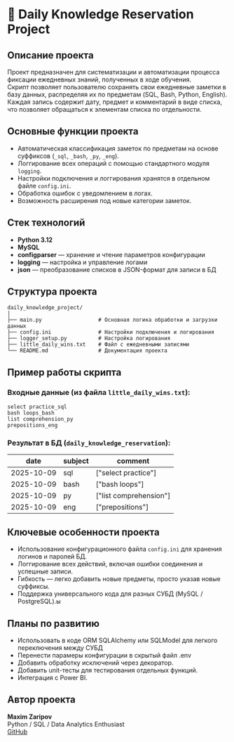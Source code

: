 # 🧠 Daily Knowledge Reservation Project

##  Описание проекта
Проект предназначен для систематизации и автоматизации процесса фиксации ежедневных знаний, полученных в ходе обучения.  
Скрипт позволяет пользователю сохранять свои ежедневные заметки в базу данных, распределяя их по предметам (SQL, Bash, Python, English).  
Каждая запись содержит дату, предмет и комментарий в виде списка, что позволяет обращаться к элементам списка по отдельности.


##  Основные функции проекта
- Автоматическая классификация заметок по предметам на основе суффиксов (`_sql`, `_bash`, `_py`, `_eng`).
- Логгирование всех операций с помощью стандартного модуля `logging`.
- Настройки подключения и логгирования хранятся в отдельном файле `config.ini`.
- Обработка ошибок с уведомлением в логах.
- Возможность расширения под новые категории заметок.


##  Стек технологий
- **Python 3.12**
- **MySQL**
- **configparser** — хранение и чтение параметров конфигурации
- **logging** — настройка и управление логами
- **json** — преобразование списков в JSON-формат для записи в БД


##  Структура проекта
```
daily_knowledge_project/
│
├── main.py                  # Основная логика обработки и загрузки данных
├── config.ini               # Настройки подключения и логирования
├── logger_setup.py          # Настройка логирования
├── little_daily_wins.txt    # Файл с ежедневными записями
└── README.md                # Документация проекта
```


##  Пример работы скрипта
### Входные данные (из файла `little_daily_wins.txt`):
```
select practice_sql
bash loops_bash
list comprehension_py
prepositions_eng
```

### Результат в БД (`daily_knowledge_reservation`):
| date        | subject  | comment                              |
|-------------|----------|--------------------------------------|
| 2025-10-09  | sql      | ["select practice"]                  |
| 2025-10-09  | bash     | ["bash loops"]                       |
| 2025-10-09  | py       | ["list comprehension"]               |
| 2025-10-09  | eng      | ["prepositions"]                     |


##  Ключевые особенности проекта
- Использование конфигурационного файла `config.ini` для хранения логинов и паролей БД.
- Логгирование всех действий, включая ошибки соединения и успешные записи.
- Гибкость — легко добавить новые предметы, просто указав новые суффиксы.
- Поддержка универсального кода для разных СУБД (MySQL / PostgreSQL).ы


##  Планы по развитию
- Использовать в коде ORM SQLAlchemy или SQLModel для легкого переключения между СУБД
- Перенести парамеры конфигурации в скрытый файл .env
- Добавить обработку исключений через декоратор.
- Добавить unit-тесты для тестирования отдельных функций.
- Интеграция с Power BI.

##  Автор проекта
**Maxim Zaripov**  
Python / SQL / Data Analytics Enthusiast  
[GitHub](https://github.com/MaxXximiroN)
